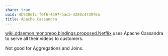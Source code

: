 ```yaml
---
share: true
uuid: 4b930efc-f6f6-4397-baca-4280c473976a
title: Apache Cassandra
---
```

[wiki.ddaemon.monorepo.bindings.proposed.Netflix](../dentropydaemon-wiki/Software/List/Netflix) uses Apache Cassandra to serve all their videos to customers.

Not good for Aggregations and Joins.